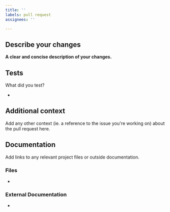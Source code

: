 ```yaml
---
title: ''
labels: pull request
assignees: ''

---
```


## Describe your changes

**A clear and concise description of your changes.**  

## Tests

What did you test?  

-  

## Additional context

Add any other context (ie. a reference to the issue you're working on) about the
pull request here.  

## Documentation

Add links to any relevant project files or outside documentation.

### Files

-  

### External Documentation

-  
